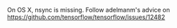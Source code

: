 On OS X, nsync is missing. Follow adelmanm's advice on 
https://github.com/tensorflow/tensorflow/issues/12482
